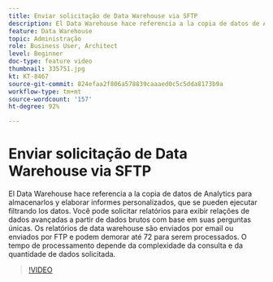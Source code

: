 ```yaml
---
title: Enviar solicitação de Data Warehouse via SFTP
description: El Data Warehouse hace referencia a la copia de datos de Analytics para almacenarlos y elaborar informes personalizados, que se pueden ejecutar filtrando los datos. Você pode solicitar relatórios para exibir relações de dados avançadas a partir de dados brutos com base em suas perguntas únicas. Os relatórios de data warehouse são enviados por email ou enviados por FTP e podem demorar até 72 para serem processados. O tempo de processamento depende da complexidade da consulta e da quantidade de dados solicitada.
feature: Data Warehouse
topic: Administração
role: Business User, Architect
level: Beginner
doc-type: feature video
thumbnail: 335751.jpg
kt: KT-8467
source-git-commit: 824efaa2f806a578839caaaed0c5c5dda8173b9a
workflow-type: tm+mt
source-wordcount: '157'
ht-degree: 92%

---
```



# Enviar solicitação de Data Warehouse via SFTP

El Data Warehouse hace referencia a la copia de datos de Analytics para almacenarlos y elaborar informes personalizados, que se pueden ejecutar filtrando los datos. Você pode solicitar relatórios para exibir relações de dados avançadas a partir de dados brutos com base em suas perguntas únicas. Os relatórios de data warehouse são enviados por email ou enviados por FTP e podem demorar até 72 para serem processados. O tempo de processamento depende da complexidade da consulta e da quantidade de dados solicitada.


>[!VIDEO](https://video.tv.adobe.com/v/335751/?quality=12&learn=on)